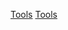 [Tools](Category:Protoflux{{#translation:}} "wikilink")
[Tools](Category:NodeMenu{{#translation:}} "wikilink")